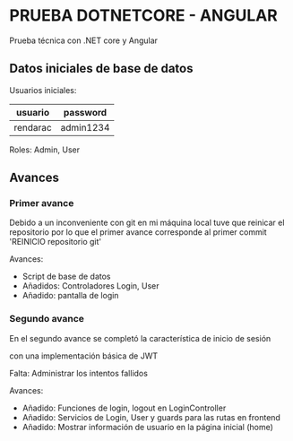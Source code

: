 # PRUEBA DOTNETCORE - ANGULAR

Prueba técnica con .NET core y Angular

## Datos iniciales de base de datos

Usuarios iniciales:

| usuario  | password  |
| -------- | --------- |
| rendarac | admin1234 |

Roles: Admin, User

## Avances

### Primer avance

Debido a un inconveniente con git en mi máquina local
tuve que reinicar el repositorio por lo que el primer
avance corresponde al primer commit 'REINICIO repositorio git'

Avances:

* Script de base de datos
* Añadidos: Controladores Login, User
* Añadido: pantalla de login

### Segundo avance

En el segundo avance se completó la característica de inicio de sesión  

con una implementación básica de JWT

Falta: Administrar los intentos fallidos

Avances:

* Añadido: Funciones de login, logout en LoginController
* Añadido: Servicios de Login, User y guards para las rutas en frontend
* Añadido: Mostrar información de usuario en la página inicial (home)
